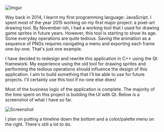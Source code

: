 ![Imgur](https://i.imgur.com/2Iqka11.png)

Way back in 2014, I learnt my first programming language: JavaScript. 
I spent most of the year 2015 working on my first major project: a pixel-art drawing tool. 
By November-ish, I had a working tool that I used for drawing game sprites in future years.
However, this tool is starting to show its age. Some everyday operations are quite tedious.
Saving the animation as a sequence of PNGs requires navigating a menu and exporting
each frame one-by-one. That's just one example.

I have decided to redesign and rewrite this application in C++ using the Qt framework.
My experience using the old tool for drawing sprites and performing the tedious operations
should influence the design of this application. I aim to build something that I'll be able
to use for future projects. I'll certainly use this tool if no-one else does!

Most of the business logic of the application is complete. The majority of the time spent on
this project is building the UI with Qt. Below is a screenshot of what I have so far.

![Screenshot](https://i.imgur.com/GLgM21e.png)

I plan on putting a timeline down the bottom and a color/palette menu on the right.
There's still a lot to do.
